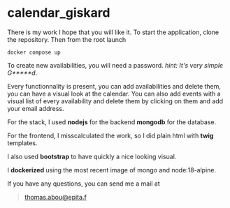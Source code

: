 # calendar_giskard
There is my work I hope that you will like it. 
To start the application, clone the repository.
Then from the root launch
```
docker compose up
```

To create new availabilities, you will need a password.
*hint: It's very simple G\*\*\*\*\*d*.

Every functionnality is present, you can add availabilities and delete them, you can have a visual look at the calendar. You can also add events with a visual list of every availability and delete them by clicking on them and add your email address.

For the stack, I used **nodejs** for the backend **mongodb** for the database.

For the frontend, I misscalculated the work, so I did plain html with **twig** templates.

I also used **bootstrap** to have quickly a nice looking visual.

I **dockerized** using the most recent image of mongo and node:18-alpine.

If you have any questions, you can send me a mail at
> thomas.abou@epita.f
